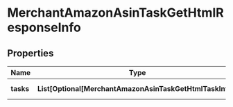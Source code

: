 # MerchantAmazonAsinTaskGetHtmlResponseInfo


## Properties

| Name | Type | Description | Notes |
|------------ | ------------- | ------------- | -------------|
**tasks** | **List[Optional[MerchantAmazonAsinTaskGetHtmlTaskInfo]]** | array of tasks |[optional]|